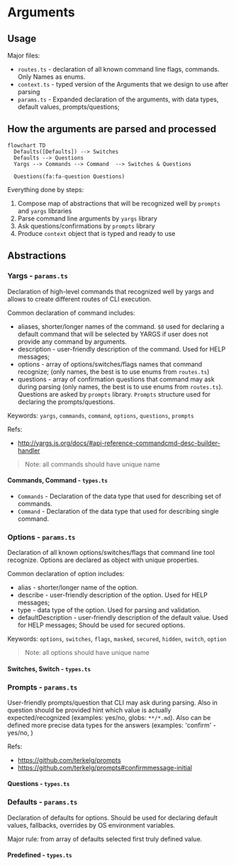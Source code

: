 # Arguments

## Usage

Major files:
- `routes.ts` - declaration of all known command line flags, commands. Only Names as enums.
- `context.ts` - typed version of the Arguments that we design to use after parsing
- `params.ts` - Expanded declaration of the arguments, with data types, default values, prompts/questions;


## How the arguments are parsed and processed

```mermaid
flowchart TD
  Defaults([Defaults]) --> Switches
  Defaults --> Questions
  Yargs --> Commands --> Command  --> Switches & Questions

  Questions(fa:fa-question Questions)
```

Everything done by steps:
1. Compose map of abstractions that will be recognized well by `prompts` and `yargs` libraries
2. Parse command line arguments by `yargs` library
3. Ask questions/confirmations by `prompts` library
4. Produce `context` object that is typed and ready to use


## Abstractions

### Yargs - `params.ts`

Declaration of high-level commands that recognized well by yargs and allows to create different routes of CLI execution.

Common declaration of command includes:
- aliases, shorter/longer names of the command. `$0` used for declaring a default command that will be selected by YARGS if user does not provide any command by arguments.
- description - user-friendly description of the command. Used for HELP messages;
- options - array of options/switches/flags names that command recognize; (only names, the best is to use enums from `routes.ts`)
- questions - array of confirmation questions that command may ask during parsing (only names, the best is to use enums from `routes.ts`). Questions are asked by `prompts` library. `Prompts` structure used for declaring the prompts/questions.

Keywords: `yargs`, `commands`, `command`, `options`, `questions`, `prompts`

Refs:
- http://yargs.js.org/docs/#api-reference-commandcmd-desc-builder-handler

> Note: all commands should have unique name

#### Commands, Command - `types.ts`

* `Commands` - Declaration of the data type that used for describing set of commands.
* `Command` - Declaration of the data type that used for describing single command.

### Options - `params.ts`

Declaration of all known options/switches/flags that command
line tool recognize. Options are declared as object with unique properties.

Common declaration of option includes:
- alias - shorter/longer name of the option.
- describe - user-friendly description of the option. Used for HELP messages;
- type - data type of the option. Used for parsing and validation.
- defaultDescription - user-friendly description of the default value. Used for HELP messages; Should be used for secured options.

Keywords: `options`, `switches`, `flags`, `masked`, `secured`, `hidden`, `switch`, `option`

> Note: all options should have unique name

#### Switches, Switch - `types.ts`

### Prompts - `params.ts`

User-friendly prompts/question that CLI may ask during parsing.
Also in question should be provided hint which value is actually expected/recognized (examples: yes/no, globs: `**/*.md`).
Also can be defined more precise data types for the answers (examples: 'confirm' - yes/no, )

Refs:
- https://github.com/terkelg/prompts
- https://github.com/terkelg/prompts#confirmmessage-initial

#### Questions - `types.ts`

### Defaults - `params.ts`

Declaration of defaults for options. Should be used for declaring default values, fallbacks, overrides by OS environment variables.

Major rule: from array of defaults selected first truly defined value.

#### Predefined - `types.ts`


